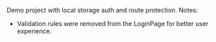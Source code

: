 Demo project with local storage auth and route protection.
Notes:
- Validation rules were removed from the LoginPage for better user experience. 
